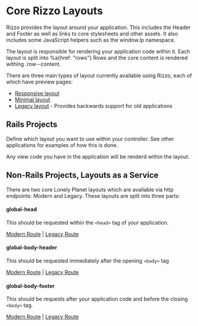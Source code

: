 # Core Rizzo Layouts

Rizzo provides the layout around your application. This includes the Header and Footer as well as links to core stylesheets and other assets. It also includes some JavaScript helpers such as the window.lp namespace.

The layout is responsible for rendering your application code within it. Each layout is split into
%a{href: "rows"} Rows
and the core content is rendered withing .row--content.

There are three main types of layout currently available using Rizzo, each of which have preview pages:

- [Responsive layout](/layouts/responsive)
- [Minimal layout](/layouts/minimal)
- [Legacy layout](/layouts/legacy) - Provides backwards support for old applications

## Rails Projects

Define which layout you want to use within your controller. See other applications for examples of how this is done. 

Any view code you have in the application will be renderd within the layout.


## Non-Rails Projects, Layouts as a Service

There are two core Lonely Planet layouts which are available via http endpoints: Modern and Legacy. These layouts are split into three parts: 

#### global-head

This should be requested within the `<head>` tag of your application.

[Modern Route](/modern/head) | [Legacy Route](/global-head)

#### global-body-header

This should be requested immediately after the opening `<body>` tag

[Modern Route](/modern/body-header) | [Legacy Route](/global-body-header)

#### global-body-footer

This should be requests after your application code and before the closing `<body>` tag.

[Modern Route](/modern/body-footer) | [Legacy Route](/global-body-footer)
